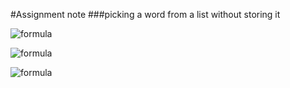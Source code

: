 #Assignment note
###picking a word from a list without storing it

![formula](https://render.githubusercontent.com/render/math?math=P_{item}=\frac{1}{i}=%20P_{old,pick}%20\times%20P_{new,pick}%20\times%20ways)

![formula](https://render.githubusercontent.com/render/math?math=ways=i-1)

![formula](https://render.githubusercontent.com/render/math?math=ways=P_{new,pick}=\frac{1}{i}/P_{picking,old}/(i-1))
